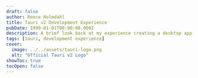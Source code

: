 ```yaml
---
draft: false
author: Reece Holmdahl
title: Tauri v2 Development Experience
pubDate: 1999-01-01T00:00:00.000Z
description: A brief look back at my experience creating a desktop app with Tauri v2
tags: [tauri, development experience]
cover:
  image: ../../assets/tauri-logo.png
  alt: "Official Tauri v2 Logo"
showToc: true
tocOpen: false
---
```

